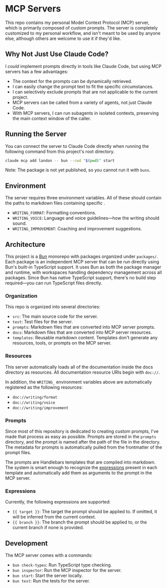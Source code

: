 # MCP Servers

This repo contains my personal Model Context Protocol (MCP) server, which is primarily composed of
custom prompts. The server is completely customized to my personal workflow, and isn't meant to be
used by anyone else, although others are welcome to use it if they'd like.

## Why Not Just Use Claude Code?

I _could_ implement prompts directly in tools like Claude Code, but using MCP servers has a few
advantages:

- The context for the prompts can be dynamically retrieved.
- I can easily change the prompt text to fit the specific circumstances.
- I can selectively exclude prompts that are not applicable to the current project.
- MCP servers can be called from a variety of agents, not just Claude Code.
- With MCP servers, I can run subagents in isolated contexts, preserving the main context window of the caller.

## Running the Server

You can connect the server to Claude Code directly when running the following command from this
project's root directory.

```bash
claude mcp add landon -- bun --cwd "$(pwd)" start
```

Note: The package is not yet published, so you cannot run it with `bunx`.

## Environment

The server requires three environment variables. All of these should contain the paths to markdown
files containing specific .

- `WRITING_FORMAT`: Formatting conventions.
- `WRITING_VOICE`: Language and voice guidelines—how the writing should sound.
- `WRITING_IMPROVEMENT`: Coaching and improvement suggestions.

## Architecture

This project is a [Bun](https://bun.sh) monorepo with packages organized under `packages/`. Each
package is an independent MCP server that can be run directly using Bun's built-in TypeScript
support. It uses Bun as both the package manager and runtime, with workspaces handling dependency
management across all packages. Since Bun has native TypeScript support, there's no build step
required—you can run TypeScript files directly.

### Organization

This repo is organized into several directories:

- `src`: The main source code for the server.
- `test`: Test files for the server.
- `prompts`: Markdown files that are converted into MCP server prompts.
- `docs`: Markdown files that are converted into MCP server resources.
- `templates`: Reusable markdown content. Templates don't generate any resources, tools, or prompts
  on the MCP server.

### Resources

This server automatically loads all of the documentation inside the docs directory as resources. All
documentation resource URIs begin with `doc://`.

In addition, the `WRITING_` environment variables above are automatically registered as the
following resources:

- `doc://writing/format`
- `doc://writing/voice`
- `doc://writing/improvement`

### Prompts

Since most of this repository is dedicated to creating custom prompts, I've made that process as
easy as possible. Prompts are stored in the `prompts` directory, and the prompt is named after the
path of the file in the directory. The metadata for prompts is automatically pulled from the
frontmatter of the prompt files.

The prompts are Handlebars templates that are compiled into markdown. The system is smart enough to
recognize the [expressions](https://handlebarsjs.com/guide/expressions.html) present in each
template and automatically add them as arguments to the prompt in the MCP server.

### Expressions

Currently, the following expressions are supported:

- `{{ target }}`: The target the prompt should be applied to. If omitted, it will be inferred from
  the current context.
- `{{ branch }}`: The branch the prompt should be applied to, or the current branch if none is
  provided.

## Development

The MCP server comes with a commands:

- `bun check-types`: Run TypeScript type checking.
- `bun inspector`: Run the MCP inspector for the server.
- `bun start`: Start the server locally.
- `bun test`: Run the tests for the server.
